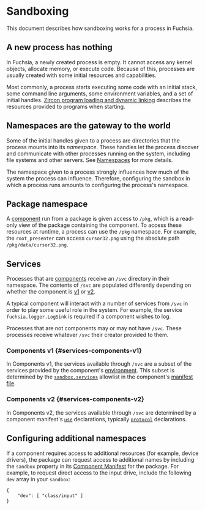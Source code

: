 # Sandboxing

This document describes how sandboxing works for a process in Fuchsia.

## A new process has nothing

In Fuchsia, a newly created process is empty. It cannot access any kernel
objects, allocate memory, or execute code. Because of this, processes are
usually created with some initial resources and capabilities.

Most commonly, a process starts executing some code with an initial stack, some
command line arguments, some environment variables, and a set of initial
handles.
[Zircon program loading and dynamic linking](/docs/concepts/booting/program_loading.md)
describes the resources provided to programs when starting.

## Namespaces are the gateway to the world

Some of the initial handles given to a process are directories that the process
mounts into its _namespace_. These handles let the process discover and
communicate with other processes running on the system, including file systems
and other servers. See [Namespaces](/docs/concepts/process/namespaces.md) for
more details.

The namespace given to a process strongly influences how much of the system the
process can influence. Therefore, configuring the sandbox in which a process
runs amounts to configuring the process's namespace.

## Package namespace

A [component](/docs/glossary.md#component) run from a package is given access to
`/pkg`, which is a read-only view of the package containing the component. To
access these resources at runtime, a process can use the `/pkg` namespace. For
example, the `root_presenter` can access `cursor32.png` using the absolute path
`/pkg/data/cursor32.png`.

## Services

Processes that are [components](/docs/glossary.md#component) receive an `/svc`
directory in their namespace. The contents of `/svc` are populated differently
depending on whether the component is [v1](/docs/glossary.md#components-v1) or
[v2](/docs/glossary.md#components-v2).

A typical component will interact with a number of services from `/svc` in order
to play some useful role in the system. For example, the service
`fuchsia.logger.LogSink` is required if a component wishes to log.

Processes that are not components may or may not have `/svc`. These processes
receive whatever `/svc` their creator provided to them.

### Components v1 {#services-components-v1}

In Components v1, the services available through `/svc` are a subset of the
services provided by the component's
[environment](/docs/glossary.md#environment). This subset is determined by the
[`sandbox.services`](/docs/concepts/components/v1/component_manifests.md#sandbox)
allowlist in the component's
[manifest file](/docs/concepts/components/v1/component_manifests.md).

### Components v2 {#services-components-v2}

In Components v2, the services available through `/svc` are determined by a
component manifest's
[`use`](/docs/concepts/components/v2/component_manifests.md#use) declarations,
typically [`protocol`](/docs/concepts/components/v2/capabilities/protocol.md)
declarations.

## Configuring additional namespaces

If a component requires access to additional resources (for example, device
drivers), the package can request access to additional names by including the
`sandbox` property in its
[Component Manifest](/docs/concepts/components/v1/component_manifests.md) for
the package. For example, to request direct access to the input drive, include
the following `dev` array in your `sandbox`:

```
{
    "dev": [ "class/input" ]
}
```
